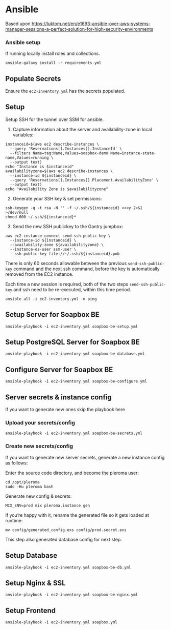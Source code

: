 # Ansible

Based upon https://luktom.net/en/e1693-ansible-over-aws-systems-manager-sessions-a-perfect-solution-for-high-security-environments


### Ansible setup

If running locally install roles and collections.

```
ansible-galaxy install -r requirements.yml
```

## Populate Secrets

Ensure the `ec2-inventory.yml` has the secrets populated.

## Setup

Setup SSH for the tunnel over SSM for ansible.

1. Capture information about the server and availability-zone in local variables:

```shell
instanceid=$(aws ec2 describe-instances \
  --query 'Reservations[].Instances[].InstanceId' \
  --filters Name=tag:Name,Values=soapbox-demo Name=instance-state-name,Values=running \
  --output text)
echo "Instance is $instanceid"
availabilityzone=$(aws ec2 describe-instances \
  --instance-id ${instanceid} \
  --query 'Reservations[].Instances[].Placement.AvailabilityZone' \
  --output text)
echo "Availability Zone is $availabilityzone"
```

2. Generate your SSH key & set permissions:

```shell
ssh-keygen -q -t rsa -N '' -f ~/.ssh/${instanceid} <<<y 2>&1 >/dev/null
chmod 600 ~/.ssh/${instanceid}*
```

3. Send the new SSH publickey to the Gantry jumpbox:

```shell
aws ec2-instance-connect send-ssh-public-key \
  --instance-id ${instanceid} \
  --availability-zone ${availabilityzone} \
  --instance-os-user ssm-user \
  --ssh-public-key file://~/.ssh/${instanceid}.pub
```

There is only 60 seconds allowable between the previous `send-ssh-public-key` command and the next ssh command, before the key is automatically removed from the EC2 instance.

Each time a new session is required, both of the two steps `send-ssh-public-key` and ssh need to be re-executed, within this time period.

```shell
ansible all -i ec2-inventory.yml -m ping
```

## Setup Server for Soapbox BE

```shell
ansible-playbook -i ec2-inventory.yml soapbox-be-setup.yml
```

## Setup PostgreSQL Server for Soapbox BE

```shell
ansible-playbook -i ec2-inventory.yml soapbox-be-database.yml
```

## Configure Server for Soapbox BE

```shell
ansible-playbook -i ec2-inventory.yml soapbox-be-configure.yml
```

## Server secrets & instance config

If you want to generate new ones skip the playbook here

### Upload your secrets/config

```shell
ansible-playbook -i ec2-inventory.yml soapbox-be-secrets.yml
```

### Create new secrets/config

If you want to generate new server secrets, generate a new instance config as follows:

Enter the source code directory, and become the pleroma user:

```shell
cd /opt/pleroma
sudo -Hu pleroma bash
```

Generate new config & secrets:

```shell
MIX_ENV=prod mix pleroma.instance gen
```

If you’re happy with it, rename the generated file so it gets loaded at runtime:

```shell
mv config/generated_config.exs config/prod.secret.exs
```

This step also generated database config for next step.

## Setup Database

```shell
ansible-playbook -i ec2-inventory.yml soapbox-be-db.yml
```

## Setup Nginx & SSL

```shell
ansible-playbook -i ec2-inventory.yml soapbox-be-nginx.yml
```

## Setup Frontend

```shell
ansible-playbook -i ec2-inventory.yml soapbox.yml
```
